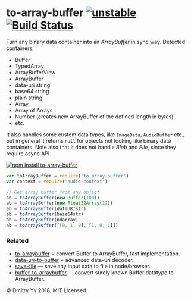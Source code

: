 # to-array-buffer [![unstable](https://img.shields.io/badge/stability-unstable-orange.svg)](http://github.com/badges/stability-badges) [![Build Status](https://img.shields.io/travis/dy/to-array-buffer.svg)](https://travis-ci.org/dy/to-array-buffer)

Turn any binary data container into an _ArrayBuffer_ in sync way. Detected containers:

* Buffer
* TypedArray
* ArrayBufferView
* ArrayBuffer
* data-uri string
* base64 string
* plain string
* Array
* Array of Arrays
* Number (creates new ArrayBuffer of the defined length in bytes)
* etc.

It also handles some custom data types, like `ImageData`, `AudioBuffer` etc., but in general it returns `null` for objects not looking like binary data containers. Note also that it does not handle _Blob_ and _File_, since they require async API.

[![npm install to-array-buffer](https://nodei.co/npm/to-array-buffer.png?mini=true)](https://npmjs.org/package/to-array-buffer/)

```js
var toArrayBuffer = require('to-array-buffer')
var context = require('audio-context')

// Get array buffer from any object
ab = toArrayBuffer(new Buffer(100))
ab = toArrayBuffer(new Float32Array(12))
ab = toArrayBuffer(dataURIstr)
ab = toArrayBuffer(base64str)
ab = toArrayBuffer(ndarray)
ab = toArrayBuffer([[0, 1, 0], [1, 0, 1]])
```

### Related

* [to-arraybuffer](https://www.npmjs.com/package/to-arraybuffer) − convert Buffer to ArrayBuffer, fast implementation.
* [data-uri-to-buffer](https://npmjs.org/package/data-uri-to-buffer) − advanced data-uri decoder.
* [save-file](https://github.com/dy/save-file) — save any input data to file in node/browser.
* [buffer-to-arraybuffer](https://npmjs.org/package/buffer-to-arraybuffer) — convert surely known Buffer datatype to ArrayBuffer.

© Dmitry Yv 2018. MIT Licensed.
